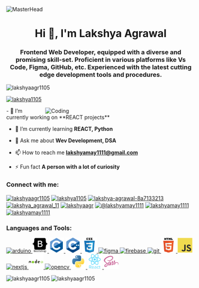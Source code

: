 ![MasterHead](https://camo.githubusercontent.com/417e6e178a69cc045c656d083ba983a59303f099087090269c01cacc6741ef29/68747470733a2f2f7170682e66732e71756f726163646e2e6e65742f6d61696e2d71696d672d6661376234626463336232663733653734396535633263363436643461653133)
<h1 align="center">Hi 👋, I'm Lakshya Agrawal</h1>
<h3 align="center">Frontend Web Developer, equipped with a diverse and promising skill-set. Proficient in various platforms like Vs Code, Figma, GitHub, etc. Experienced with the latest cutting edge development tools and procedures.</h3>

<p align="left"> <img src="https://komarev.com/ghpvc/?username=lakshyaagr1105&label=Profile%20views&color=0e75b6&style=flat" alt="lakshyaagr1105" /> </p>

<p align="left"> <a href="https://twitter.com/lakshya1105" target="blank"><img src="https://img.shields.io/twitter/follow/lakshya1105?logo=twitter&style=for-the-badge" alt="lakshya1105" /></a> </p>
<img align="right" alt="Coding" width="400" src="https://i.pinimg.com/originals/2a/53/65/2a53651a35816f499270d8275fd5318f.gif">
- 🔭 I’m currently working on **REACT projects**

- 🌱 I’m currently learning **REACT, Python**

- 💬 Ask me about **Wev Development, DSA**

- 📫 How to reach me **lakshyamay1111@gmail.com**

- ⚡ Fun fact **A person with a lot of curiosity**

<h3 align="left">Connect with me:</h3>
<p align="left" margin="20">
<a href="https://codepen.io/lakshyaagr1105" target="blank"><img align="center" src="https://raw.githubusercontent.com/rahuldkjain/github-profile-readme-generator/master/src/images/icons/Social/codepen.svg" alt="lakshyaagr1105" height="30" width="40" /></a>
<a href="https://twitter.com/lakshya1105" target="blank"><img align="center" src="https://raw.githubusercontent.com/rahuldkjain/github-profile-readme-generator/master/src/images/icons/Social/twitter.svg" alt="lakshya1105" height="30" width="40" /></a>
<a href="https://linkedin.com/in/lakshya-agrawal-8a7133213" target="blank"><img align="center" src="https://raw.githubusercontent.com/rahuldkjain/github-profile-readme-generator/master/src/images/icons/Social/linked-in-alt.svg" alt="lakshya-agrawal-8a7133213" height="30" width="40" /></a>
<a href="https://instagram.com/lakshya_agrawal_11" target="blank"><img align="center" src="https://raw.githubusercontent.com/rahuldkjain/github-profile-readme-generator/master/src/images/icons/Social/instagram.svg" alt="lakshya_agrawal_11" height="30" width="40" /></a>
<a href="https://dribbble.com/lakshyaagr" target="blank"><img align="center" src="https://raw.githubusercontent.com/rahuldkjain/github-profile-readme-generator/master/src/images/icons/Social/dribbble.svg" alt="lakshyaagr" height="30" width="40" /></a>
<a href="https://medium.com/@lakshyamay1111" target="blank"><img align="center" src="https://raw.githubusercontent.com/rahuldkjain/github-profile-readme-generator/master/src/images/icons/Social/medium.svg" alt="@lakshyamay1111" height="30" width="40" /></a>
<a href="https://www.hackerrank.com/lakshyamay1111" target="blank"><img align="center" src="https://raw.githubusercontent.com/rahuldkjain/github-profile-readme-generator/master/src/images/icons/Social/hackerrank.svg" alt="lakshyamay1111" height="30" width="40" /></a>
<a href="https://www.leetcode.com/lakshyamay1111" target="blank"><img align="center" src="https://raw.githubusercontent.com/rahuldkjain/github-profile-readme-generator/master/src/images/icons/Social/leet-code.svg" alt="lakshyamay1111" height="30" width="40" /></a>
</p>

<h3 align="left">Languages and Tools:</h3>
<p align="left" margin= "50"> <a href="https://www.arduino.cc/" target="_blank" rel="noreferrer"> <img src="https://cdn.worldvectorlogo.com/logos/arduino-1.svg" alt="arduino" width="40" height="40"/> </a> <a href="https://getbootstrap.com" target="_blank" rel="noreferrer"> <img src="https://raw.githubusercontent.com/devicons/devicon/master/icons/bootstrap/bootstrap-plain-wordmark.svg" alt="bootstrap" width="40" height="40"/> </a> <a href="https://www.cprogramming.com/" target="_blank" rel="noreferrer"> <img src="https://raw.githubusercontent.com/devicons/devicon/master/icons/c/c-original.svg" alt="c" width="40" height="40"/> </a> <a href="https://www.w3schools.com/cpp/" target="_blank" rel="noreferrer"> <img src="https://raw.githubusercontent.com/devicons/devicon/master/icons/cplusplus/cplusplus-original.svg" alt="cplusplus" width="40" height="40"/> </a> <a href="https://www.w3schools.com/css/" target="_blank" rel="noreferrer"> <img src="https://raw.githubusercontent.com/devicons/devicon/master/icons/css3/css3-original-wordmark.svg" alt="css3" width="40" height="40"/> </a> <a href="https://www.figma.com/" target="_blank" rel="noreferrer"> <img src="https://www.vectorlogo.zone/logos/figma/figma-icon.svg" alt="figma" width="40" height="40"/> </a> <a href="https://firebase.google.com/" target="_blank" rel="noreferrer"> <img src="https://www.vectorlogo.zone/logos/firebase/firebase-icon.svg" alt="firebase" width="40" height="40"/> </a> <a href="https://git-scm.com/" target="_blank" rel="noreferrer"> <img src="https://www.vectorlogo.zone/logos/git-scm/git-scm-icon.svg" alt="git" width="40" height="40"/> </a> <a href="https://www.w3.org/html/" target="_blank" rel="noreferrer"> <img src="https://raw.githubusercontent.com/devicons/devicon/master/icons/html5/html5-original-wordmark.svg" alt="html5" width="40" height="40"/> </a> <a href="https://developer.mozilla.org/en-US/docs/Web/JavaScript" target="_blank" rel="noreferrer"> <img src="https://raw.githubusercontent.com/devicons/devicon/master/icons/javascript/javascript-original.svg" alt="javascript" width="40" height="40"/> </a> <a href="https://nextjs.org/" target="_blank" rel="noreferrer"> <img src="https://cdn.worldvectorlogo.com/logos/nextjs-2.svg" alt="nextjs" width="40" height="40"/> </a> <a href="https://nodejs.org" target="_blank" rel="noreferrer"> <img src="https://raw.githubusercontent.com/devicons/devicon/master/icons/nodejs/nodejs-original-wordmark.svg" alt="nodejs" width="40" height="40"/> </a> <a href="https://opencv.org/" target="_blank" rel="noreferrer"> <img src="https://www.vectorlogo.zone/logos/opencv/opencv-icon.svg" alt="opencv" width="40" height="40"/> </a> <a href="https://www.python.org" target="_blank" rel="noreferrer"> <img src="https://raw.githubusercontent.com/devicons/devicon/master/icons/python/python-original.svg" alt="python" width="40" height="40"/> </a> <a href="https://reactjs.org/" target="_blank" rel="noreferrer"> <img src="https://raw.githubusercontent.com/devicons/devicon/master/icons/react/react-original-wordmark.svg" alt="react" width="40" height="40"/> </a> <a href="https://sass-lang.com" target="_blank" rel="noreferrer"> <img src="https://raw.githubusercontent.com/devicons/devicon/master/icons/sass/sass-original.svg" alt="sass" width="40" height="40"/> </a> </p>

<p><img width = "30%" src="https://github-readme-stats.vercel.app/api/top-langs?username=lakshyaagr1105&show_icons=true&locale=en&layout=compact" alt="lakshyaagr1105" />
<!-- <img width = "30%" src="https://github-readme-streak-stats.herokuapp.com/?user=lakshyaagr1105&" alt="lakshyaagr1105" /> -->
<img width = "30%" src="https://github-readme-stats.vercel.app/api?username=lakshyaagr1105&show_icons=true&locale=en" alt="lakshyaagr1105" /></p>
